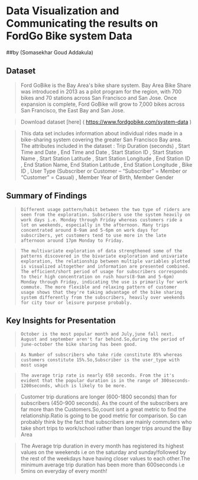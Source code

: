 # Data Visualization and Communicating the results on FordGo Bike system Data
##by (Somasekhar Goud Addakula)


## Dataset

> Ford GoBike is the Bay Area's bike share system. Bay Area Bike Share was introduced in 2013 as a pilot program for the region, with 700 bikes and 70 stations across San Francisco and San Jose. Once expansion is complete, Ford GoBike will grow to 7,000 bikes across San Francisco, the East Bay and San Jose.

> Download dataset [here] ( https://www.fordgobike.com/system-data )

> This data set includes information about individual rides made in a bike-sharing system covering the greater San Francisco Bay area.
The attributes included in the dataset : Trip Duration (seconds) , Start Time and Date , End Time and Date , Start Station ID , Start Station Name , Start Station Latitude , Start Station Longitude , End Station ID , End Station Name, End Station Latitude , End Station Longitude , Bike ID , User Type (Subscriber or Customer – “Subscriber” = Member or “Customer” = Casual) , Member Year of Birth, Member Gender

 

## Summary of Findings

>     Different usage pattern/habit between the two type of riders are seen from the exploration. Subscribers use the system heavily on work days i.e. Monday through Friday whereas customers ride a lot on weekends, especially in the afternoon. Many trips concentrated around 8-9am and 5-6pm on work days for subscribers, yet customers tend to use more in the late afternoon around 17pm Monday to Friday.

>     The multivariate exploration of data strengthened some of the patterns discovered in the bivariate exploration and univariate exploration, the relationship between multiple variables plotted is visualized altogether and information are presented combined. The efficient/short period of usage for subscribers corresponds to their high concentration on rush hours(8-9am and 5-6pm) Monday through Friday, indicating the use is primarily for work commute. The more flexible and relaxing pattern of customer usage shows that they're taking advantage of the bike sharing system differently from the subscribers, heavily over weekends for city tour or leisure purpose probably. 



## Key Insights for Presentation

>     October is the most popular month and July,june fall next. August and september aren't far behind.So,during the period of june-october the bike sharing has been good. 

>     As Number of subscribers who take ride constitute 85% whereas customers constitute 15%.So,Subscriber is the user_type with most usage 

>     The average trip rate is nearly 650 seconds. From the it's evident that the popular duration is in the range of 300seconds-1200seconds, which is likely to be more. 

>    Customer trip durations are longer (600-1800 seconds) than for subscribers (450-900 seconds).
    As the count of the subscribers are far more than the Customers.So,count isnt a great metric to find the relationship.Ratio is going to be good metric for comparison.
    So can probably think by the fact that subscribers are mainly commuters who take short trips to work/school rather than longer trips around the Bay Area

> The Average trip duration in every month has registered its highest values on the weekends i.e on the saturday and sunday!followed by the rest of the weekdays have having closer values to each other.The minimum average trip duration has been more than 600seconds i.e 5mins on everyday of every month!


